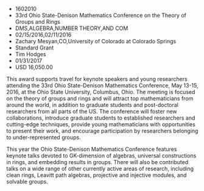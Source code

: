 
* 1602010
* 33rd Ohio State-Denison Mathematics Conference on the Theory of Groups and Rings
* DMS,ALGEBRA,NUMBER THEORY,AND COM
* 02/15/2016,02/11/2016
* Zachary Mesyan,CO,University of Colorado at Colorado Springs
* Standard Grant
* Tim Hodges
* 01/31/2017
* USD 16,050.00

This award supports travel for keynote speakers and young researchers attending
the 33rd Ohio State-Denison Mathematics Conference, May 13-15, 2016, at the Ohio
State University, Columbus, Ohio. The meeting is focused on the theory of groups
and rings and will attract top mathematicians from around the world, in addition
to graduate students and post-doctoral researchers from all parts of the US. The
conference will foster new collaborations, introduce graduate students to
established researchers and cutting-edge techniques, provide young
mathematicians with opportunities to present their work, and encourage
participation by researchers belonging to under-represented groups.

This year the Ohio State-Denison Mathematics Conference features keynote talks
devoted to GK-dimension of algebras, universal constructions in rings, and
embedding results in groups. There will also be contributed talks on a wide
range of other currently active areas of research, including clean rings,
Leavitt path algebras, projective and injective modules, and solvable groups.

